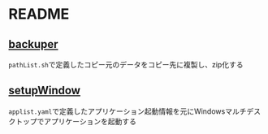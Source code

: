 # README

## [backuper](./backuper/README.md)

`pathList.sh`で定義したコピー元のデータをコピー先に複製し、zip化する

## [setupWindow](./setupWindow/README.md)

`applist.yaml`で定義したアプリケーション起動情報を元にWindowsマルチデスクトップでアプリケーションを起動する
